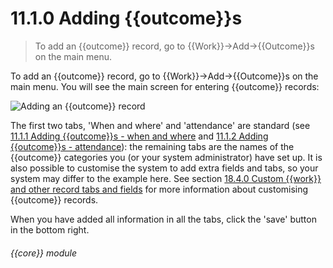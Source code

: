 # 11.1.0    Adding {{outcome}}s

> To add an {{outcome}} record, go to {{Work}}->Add->{{Outcome}}s on the main menu. 

To add an {{outcome}} record, go to {{Work}}->Add->{{Outcome}}s on the main menu. You will see the main screen for entering {{outcome}} records:

![Adding an {{outcome}} record]({{imgpath}}74a.png)

The first two tabs, 'When and where' and 'attendance' are standard (see [11.1.1  Adding {{outcome}}s - when and where](/help/index/v/{{version}}/p/11.1.1) and [11.1.2  Adding {{outcome}}s - attendance](/help/index/v/{{version}}/p/11.1.2)): the remaining tabs are the names of the {{outcome}} categories you (or your system administrator) have set up. It is also possible to customise the system to add extra fields and tabs, so your system may differ to the example here. See section [18.4.0  Custom {{work}} and other record tabs and fields](/help/index/v/{{version}}/p/18.4.0) for more information about customising {{outcome}} records.

When you have added all information in all the tabs, click the 'save' button in the bottom right. 

###### {{core}} module

